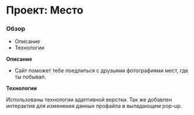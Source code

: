 # Проект: Место

### Обзор

* Описание
* Технологии

**Описание**

* Сайт поможет тебе поедлиться с друзьями фотографиями мест, где ты побывал.

**Технологии**

Использованы технологии адаптивной верстки. Так же добавлен интерактив для изменения данных профайла в выпадающем pop-up.